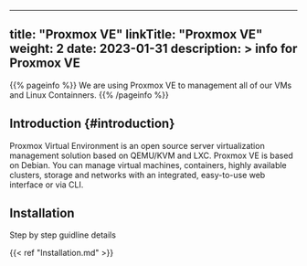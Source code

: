 
---
title: "Proxmox VE"
linkTitle: "Proxmox VE"
weight: 2
date: 2023-01-31
description: >
  info for Proxmox VE
---
{{% pageinfo %}}
We are using Proxmox VE to management all of our VMs and Linux Containners.
{{% /pageinfo %}}

## Introduction {#introduction}

Proxmox Virtual Environment is an open source server virtualization management solution based on QEMU/KVM and LXC. Proxmox VE is based on Debian. You can manage virtual machines, containers, highly available clusters, storage and networks with an integrated, easy-to-use web interface or via CLI.

## Installation
Step by step guidline details

{{< ref "Installation.md" >}}

